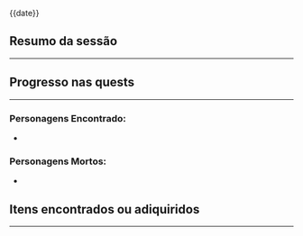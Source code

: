 {{date}}

## Resumo da sessão
---


## Progresso nas quests
---


### Personagens Encontrado:

- 


### Personagens Mortos:

- 


## Itens encontrados ou adiquiridos
---


